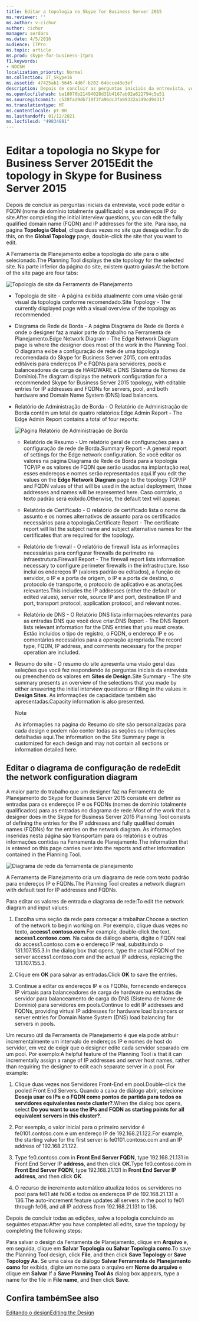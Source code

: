 ```yaml
---
title: Editar a topologia no Skype for Business Server 2015
ms.reviewer: ''
ms.author: v-cichur
author: cichur
manager: serdars
ms.date: 4/5/2016
audience: ITPro
ms.topic: article
ms.prod: skype-for-business-itpro
f1.keywords:
- NOCSH
localization_priority: Normal
ms.collection: IT_Skype16
ms.assetid: 47425ab1-5645-4d6f-b202-64bcce43e3ef
description: Depois de concluir as perguntas iniciais da entrevista, você pode editar o FQDN (nome de domínio totalmente qualificado) e os endereços IP do site. Para isso, na página Topologia Global, clique duas vezes no site que deseja editar.
ms.openlocfilehash: ba18070b21494028d31b4167ab92a622794c5e51
ms.sourcegitcommit: c528fad9db719f3fa96dc3fa99332a349cd9d317
ms.translationtype: MT
ms.contentlocale: pt-BR
ms.lasthandoff: 01/12/2021
ms.locfileid: "49834881"
---
```

# <a name="edit-the-topology-in-skype-for-business-server-2015"></a><span data-ttu-id="8d2b3-104">Editar a topologia no Skype for Business Server 2015</span><span class="sxs-lookup"><span data-stu-id="8d2b3-104">Edit the topology in Skype for Business Server 2015</span></span>

<span data-ttu-id="8d2b3-105">Depois de concluir as perguntas iniciais da entrevista, você pode editar o FQDN (nome de domínio totalmente qualificado) e os endereços IP do site.</span><span class="sxs-lookup"><span data-stu-id="8d2b3-105">After completing the initial interview questions, you can edit the fully qualified domain name (FQDN) and IP addresses for the site.</span></span> <span data-ttu-id="8d2b3-106">Para isso, na página **Topologia Global**, clique duas vezes no site que deseja editar.</span><span class="sxs-lookup"><span data-stu-id="8d2b3-106">To do this, on the **Global Topology** page, double-click the site that you want to edit.</span></span>

<span data-ttu-id="8d2b3-107">A Ferramenta de Planejamento exibe a topologia do site para o site selecionado.</span><span class="sxs-lookup"><span data-stu-id="8d2b3-107">The Planning Tool displays the site topology for the selected site.</span></span> <span data-ttu-id="8d2b3-108">Na parte inferior da página do site, existem quatro guias:</span><span class="sxs-lookup"><span data-stu-id="8d2b3-108">At the bottom of the site page are four tabs:</span></span>

![Topologia de site da Ferramenta de Planejamento](../../media/Planning_Tool_Site_Topology.png)

- <span data-ttu-id="8d2b3-110">Topologia de site - A página exibida atualmente com uma visão geral visual da topologia conforme recomendado.</span><span class="sxs-lookup"><span data-stu-id="8d2b3-110">Site Topology - The currently displayed page with a visual overview of the topology as recommended.</span></span>

- <span data-ttu-id="8d2b3-111">Diagrama de Rede de Borda - A página Diagrama de Rede de Borda é onde o designer faz a maior parte do trabalho na Ferramenta de Planejamento.</span><span class="sxs-lookup"><span data-stu-id="8d2b3-111">Edge Network Diagram - The Edge Network Diagram page is where the designer does most of the work in the Planning Tool.</span></span> <span data-ttu-id="8d2b3-112">O diagrama exibe a configuração de rede de uma topologia recomendada do Skype for Business Server 2015, com entradas editáveis para endereços IP e FQDNs para servidores, pools e balanceadores de carga de HARDWARE e DNS (Sistema de Nomes de Domínio).</span><span class="sxs-lookup"><span data-stu-id="8d2b3-112">The diagram displays the network configuration for a recommended Skype for Business Server 2015 topology, with editable entries for IP addresses and FQDNs for servers, pool, and both hardware and Domain Name System (DNS) load balancers.</span></span>

- <span data-ttu-id="8d2b3-113">Relatório de Administração de Borda - O Relatório de Administração de Borda contém um total de quatro relatórios:</span><span class="sxs-lookup"><span data-stu-id="8d2b3-113">Edge Admin Report - The Edge Admin Report contains a total of four reports:</span></span>

     ![Página Relatório de Administração de Borda](../../media/Planning_Tool_Summary_Report.png)

  - <span data-ttu-id="8d2b3-115">Relatório de Resumo - Um relatório geral de configurações para a configuração de rede de Borda.</span><span class="sxs-lookup"><span data-stu-id="8d2b3-115">Summary Report - A general report of settings for the Edge network configuration.</span></span> <span data-ttu-id="8d2b3-116">Se você editar os  valores na página Diagrama de Rede de Borda para a topologia TCP/IP e os valores de FQDN que serão usados na implantação real, esses endereços e nomes serão representados aqui.</span><span class="sxs-lookup"><span data-stu-id="8d2b3-116">If you edit the values on the **Edge Network Diagram** page to the topology TCP/IP and FQDN values of that will be used in the actual deployment, those addresses and names will be represented here.</span></span> <span data-ttu-id="8d2b3-117">Caso contrário, o texto padrão será exibido.</span><span class="sxs-lookup"><span data-stu-id="8d2b3-117">Otherwise, the default text will appear.</span></span>

  - <span data-ttu-id="8d2b3-118">Relatório de Certificado - O relatório de certificado lista o nome da assunto e os nomes alternativos de assunto para os certificados necessários para a topologia.</span><span class="sxs-lookup"><span data-stu-id="8d2b3-118">Certificate Report - The certificate report will list the subject name and subject alternative names for the certificates that are required for the topology.</span></span>

  - <span data-ttu-id="8d2b3-119">Relatório de firewall - O relatório de firewall lista as informações necessárias para configurar firewalls de perímetro na infraestrutura.</span><span class="sxs-lookup"><span data-stu-id="8d2b3-119">Firewall Report - The firewall report lists information necessary to configure perimeter firewalls in the infrastructure.</span></span> <span data-ttu-id="8d2b3-120">Isso inclui os endereços IP (valores padrão ou editados), a função de servidor, o IP e a porta de origem, o IP e a porta de destino, o protocolo de transporte, o protocolo de aplicativo e as anotações relevantes.</span><span class="sxs-lookup"><span data-stu-id="8d2b3-120">This includes the IP addresses (either the default or edited values), server role, source IP and port, destination IP and port, transport protocol, application protocol, and relevant notes.</span></span>

  - <span data-ttu-id="8d2b3-121">Relatório de DNS - O Relatório DNS lista informações relevantes para as entradas DNS que você deve criar.</span><span class="sxs-lookup"><span data-stu-id="8d2b3-121">DNS Report - The DNS Report lists relevant information for the DNS entries that you must create.</span></span> <span data-ttu-id="8d2b3-122">Estão incluídos o tipo de registro, o FQDN, o endereço IP e os comentários necessários para a operação apropriada.</span><span class="sxs-lookup"><span data-stu-id="8d2b3-122">The record type, FQDN, IP address, and comments necessary for the proper operation are included.</span></span>

- <span data-ttu-id="8d2b3-123">Resumo do site - O resumo do site apresenta uma visão geral das seleções que você fez respondendo às perguntas iniciais da entrevista ou preenchendo os valores em **Sites de Design.**</span><span class="sxs-lookup"><span data-stu-id="8d2b3-123">Site Summary - The site summary presents an overview of the selections that you made by either answering the initial interview questions or filling in the values in **Design Sites**.</span></span> <span data-ttu-id="8d2b3-124">As informações de capacidade também são apresentadas.</span><span class="sxs-lookup"><span data-stu-id="8d2b3-124">Capacity information is also presented.</span></span>

    > [!NOTE]
    > <span data-ttu-id="8d2b3-125">As informações na página do Resumo do site são personalizadas para cada design e podem não conter todas as seções ou informações detalhadas aqui.</span><span class="sxs-lookup"><span data-stu-id="8d2b3-125">The information on the Site Summary page is customized for each design and may not contain all sections or information detailed here.</span></span>

## <a name="edit-the-network-configuration-diagram"></a><span data-ttu-id="8d2b3-126">Editar o diagrama de configuração de rede</span><span class="sxs-lookup"><span data-stu-id="8d2b3-126">Edit the network configuration diagram</span></span>
<span data-ttu-id="8d2b3-127"><a name="Edit_Network_diagram"> </a></span><span class="sxs-lookup"><span data-stu-id="8d2b3-127"><a name="Edit_Network_diagram"> </a></span></span>

<span data-ttu-id="8d2b3-128">A maior parte do trabalho que um designer faz na Ferramenta de Planejamento do Skype for Business Server 2015 consiste em definir as entradas para os endereços IP e os FQDNs (nomes de domínio totalmente qualificados) para as entradas no diagrama de rede.</span><span class="sxs-lookup"><span data-stu-id="8d2b3-128">Most of the work that a designer does in the Skype for Business Server 2015 Planning Tool consists of defining the entries for the IP addresses and fully qualified domain names (FQDNs) for the entries on the network diagram.</span></span> <span data-ttu-id="8d2b3-129">As informações inseridas nesta página são transportam para os relatórios e outras informações contidas na Ferramenta de Planejamento.</span><span class="sxs-lookup"><span data-stu-id="8d2b3-129">The information that is entered on this page carries over into the reports and other information contained in the Planning Tool.</span></span>

![Diagrama de rede da ferramenta de planejamento](../../media/Planning_Tool_Network_Diagram.png)

<span data-ttu-id="8d2b3-131">A Ferramenta de Planejamento cria um diagrama de rede com texto padrão para endereços IP e FQDNs.</span><span class="sxs-lookup"><span data-stu-id="8d2b3-131">The Planning Tool creates a network diagram with default text for IP addresses and FQDNs.</span></span>

<span data-ttu-id="8d2b3-132">Para editar os valores de entrada e diagrama de rede:</span><span class="sxs-lookup"><span data-stu-id="8d2b3-132">To edit the network diagram and input values:</span></span>

1. <span data-ttu-id="8d2b3-133">Escolha uma seção da rede para começar a trabalhar.</span><span class="sxs-lookup"><span data-stu-id="8d2b3-133">Choose a section of the network to begin working on.</span></span> <span data-ttu-id="8d2b3-134">Por exemplo, clique duas vezes no texto, **access1.contoso.com**.</span><span class="sxs-lookup"><span data-stu-id="8d2b3-134">For example, double-click the text, **access1.contoso.com**.</span></span> <span data-ttu-id="8d2b3-135">Na caixa de diálogo aberta, digite o FQDN real do access1.contoso.com e o endereço IP real, substituindo o 131.107.155.3.</span><span class="sxs-lookup"><span data-stu-id="8d2b3-135">In the dialog box that opens, type the actual FQDN of the server access1.contoso.com and the actual IP address, replacing the 131.107.155.3.</span></span>

2. <span data-ttu-id="8d2b3-136">Clique em **OK** para salvar as entradas.</span><span class="sxs-lookup"><span data-stu-id="8d2b3-136">Click **OK** to save the entries.</span></span>

3. <span data-ttu-id="8d2b3-137">Continue a editar os endereços IP e os FQDNs, fornecendo endereços IP virtuais para balanceadores de carga de hardware ou entradas de servidor para balanceamento de carga do DNS (Sistema de Nome de Domínio) para servidores em pools.</span><span class="sxs-lookup"><span data-stu-id="8d2b3-137">Continue to edit IP addresses and FQDNs, providing virtual IP addresses for hardware load balancers or server entries for Domain Name System (DNS) load balancing for servers in pools.</span></span>

<span data-ttu-id="8d2b3-p111">Um recurso útil da Ferramenta de Planejamento é que ela pode atribuir incrementalmente um intervalo de endereços IP e nomes de host do servidor, em vez de exigir que o designer edite cada servidor separado em um pool. Por exemplo:</span><span class="sxs-lookup"><span data-stu-id="8d2b3-p111">A helpful feature of the Planning Tool is that it can incrementally assign a range of IP addresses and server host names, rather than requiring the designer to edit each separate server in a pool. For example:</span></span>

1. <span data-ttu-id="8d2b3-140">Clique duas vezes nos Servidores Front-End em pool.</span><span class="sxs-lookup"><span data-stu-id="8d2b3-140">Double-click the pooled Front End Servers.</span></span> <span data-ttu-id="8d2b3-141">Quando a caixa de diálogo abrir, selecione **Deseja usar os IPs e o FQDN como pontos de partida para todos os servidores equivalentes neste cluster?**.</span><span class="sxs-lookup"><span data-stu-id="8d2b3-141">When the dialog box opens, select **Do you want to use the IPs and FQDN as starting points for all equivalent servers in this cluster?**.</span></span>

2. <span data-ttu-id="8d2b3-142">Por exemplo, o valor inicial para o primeiro servidor é fe0101.contoso.com e um endereço IP de 192.168.21.122.</span><span class="sxs-lookup"><span data-stu-id="8d2b3-142">For example, the starting value for the first server is fe0101.contoso.com and an IP address of 192.168.21.122.</span></span>

3. <span data-ttu-id="8d2b3-143">Type fe0.contoso.com in **Front End Server FQDN**, type 192.168.21.131 in Front End Server IP **address**, and then click **OK**.</span><span class="sxs-lookup"><span data-stu-id="8d2b3-143">Type fe0.contoso.com in **Front End Server FQDN**, type 192.168.21.131 in **Front End Server IP address**, and then click **OK**.</span></span>

4. <span data-ttu-id="8d2b3-144">O recurso de incremento automático atualiza todos os servidores no pool para fe01 até fe06 e todos os endereços IP de 192.168.21.131 a 136.</span><span class="sxs-lookup"><span data-stu-id="8d2b3-144">The auto-increment feature updates all servers in the pool to fe01 through fe06, and all IP address from 192.168.21.131 to 136.</span></span>

<span data-ttu-id="8d2b3-145">Depois de concluir todas as edições, salve a topologia concluindo as seguintes etapas:</span><span class="sxs-lookup"><span data-stu-id="8d2b3-145">After you have completed all edits, save the topology by completing the following steps:</span></span>

<span data-ttu-id="8d2b3-146">Para salvar o design da Ferramenta de Planejamento, clique em **Arquivo** e, em seguida, clique em **Salvar Topologia** **ou Salvar Topologia como**.</span><span class="sxs-lookup"><span data-stu-id="8d2b3-146">To save the Planning Tool design, click **File**, and then click **Save Topology** or **Save Topology As**.</span></span> <span data-ttu-id="8d2b3-147">Se uma caixa de diálogo **Salvar Ferramenta de Planejamento como** for exibida, digite um nome para o arquivo em **Nome do arquivo** e clique em **Salvar**.</span><span class="sxs-lookup"><span data-stu-id="8d2b3-147">If a **Save Planning Tool As** dialog box appears, type a name for the file in **File name**, and then click **Save**.</span></span>

## <a name="see-also"></a><span data-ttu-id="8d2b3-148">Confira também</span><span class="sxs-lookup"><span data-stu-id="8d2b3-148">See also</span></span>
<span data-ttu-id="8d2b3-149"><a name="Edit_Network_diagram"> </a></span><span class="sxs-lookup"><span data-stu-id="8d2b3-149"><a name="Edit_Network_diagram"> </a></span></span>

[<span data-ttu-id="8d2b3-150">Editando o design</span><span class="sxs-lookup"><span data-stu-id="8d2b3-150">Editing the Design</span></span>](https://technet.microsoft.com/library/08f639ba-0e5f-4ae7-9191-c3d96c25b169.aspx)
